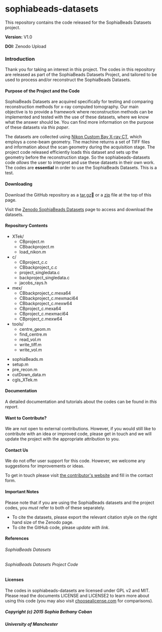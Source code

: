 # sophiabeads-datasets
This repository contains the code released for the SophiaBeads Datasets project. 

**Version:** V1.0

**DOI:** Zenodo Upload



### Introduction
Thank you for taking an interest in this project. The codes in this repository are released as part of the SophiaBeads Datasets Project, and tailored to be used to process and/or reconstruct the SophiaBeads Datasets. 


#### Purpose of the Project and the Code
SophiaBeads Datasets are acquired specifically for testing and comparing reconstruction methods for x-ray computed tomography. Our main objective is to provide a framework where reconstruction methods can be implemented and tested with the use of these datasets, where we know what the answer should be. You can find more information on the purpose of these datasets via _this paper_.

The datasets are collected using [Nikon Custom Bay X-ray CT](www.mxif.manchester.ac.uk/resources/imaging-systems/nikon-custom-bay), which employs a cone-beam geometry. The machine returns a set of TIFF files and information about the scan geometry during the acquisition stage. The project code released efficiently loads this dataset and sets up the geometry before the reconstruction stage. So the sophiabeads-datasets code _allows_ the user to interpret and use these datasets in their own work. The codes are **essential** in order to use the SophiaBeads Datasets. This is a test. 

#### Downloading
Download the GitHub repository as a [tar.gz](https://codeload.github.com/Sophilyplum/sophiabeads-datasets/legacy.tar.gz/master) or a [zip](https://codeload.github.com/Sophilyplum/sophiabeads-datasets/legacy.zip/master) file at the top of this page.

Visit the [Zenodo SophiaBeads Datasets](https://zenodo.org/record/16474) page to access and download the datasets. 

#### Repository Contents
* XTek/
  - CBproject.m
  - CBbackproject.m
  - load_nikon.m
* c/
  - CBproject_c.c
  - CBbackproject_c.c
  - project_singledata.c
  - backproject_singledata.c
   - jacobs_rays.h
* mex/
  - CBbackproject_c.mexa64
  - CBbackproject_c.mexmaci64
  - CBbackproject_c.mexw64
  - CBproject_c.mexa64
  - CBproject_c.mexmaci64
  - CBproject_c.mexw64
* tools/
  - centre_geom.m
  - find_centre.m
  - read_vol.m
  - write_tiff.m
  - write_vol.m
- sophiaBeads.m
- setup.m
- pre_recon.m
- cutDown_data.m
- cgls_XTek.m

#### Documentation
A detailed documentation and tutorials about the codes can be found in _this report_.


#### Want to Contribute?
We are not open to external contributions. However, if you would still like to contribute with an idea or improved code, please get in touch and we will update the project with the appropriate attribution to you.

#### Contact Us
We do not offer user support for this code. However, we welcome any suggestions for improvements or ideas. 

To get in touch please visit [the contributor's website](http://www.maths.manchester.ac.uk/~scoban/contact.html) and fill in the contact form.

#### Important Notes
Please note that if you are using the SophiaBeads datasets and the project codes, you _must_ refer to both of these separately. 
* To cite the datasets, please export the relevant citation style on the right hand size of the Zenodo page.
* To cite the GitHub code, please _update with link_.
 
#### References
###### SophiaBeads Datasets

###### SophiaBeads Datasets Project Code

#### Licenses
The codes in sophiabeads-datasets are licensed under GPL v2 and MIT. Please read the documents LICENSE and LICENSE2 to learn more about using this code (you may also visit [choosealicense.com](http://choosealicense.com/) for comparisons).

##### Copyright (c) 2015 Sophia Bethany Coban
##### University of Manchester

